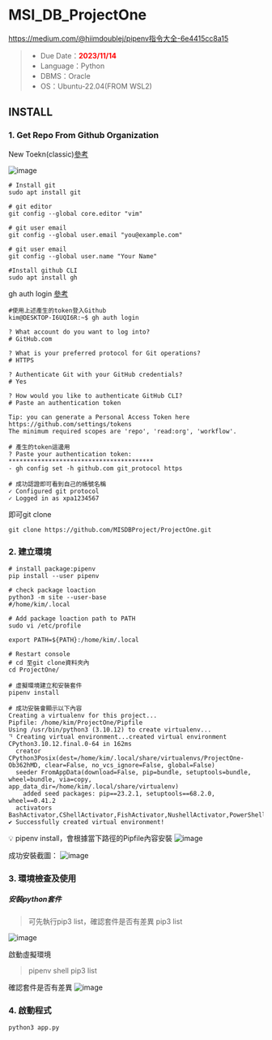 # MSI_DB_ProjectOne

https://medium.com/@hiimdoublej/pipenv指令大全-6e4415cc8a15

>- Due Date：<font color="#f00">**2023/11/14**</font>
>- Language：Python
>- DBMS：Oracle
>- OS：Ubuntu-22.04(FROM WSL2)

## INSTALL
### 1. Get Repo From Github Organization
New Toekn(classic)[參考](https://docs.github.com/en/authentication/keeping-your-account-and-data-secure/managing-your-personal-access-tokens)

![image](https://github.com/MISDBProject/ProjectOne/blob/main/readmepic/github_token.png)

```bash!=
# Install git
sudo apt install git 

# git editor
git config --global core.editor "vim"

# git user email
git config --global user.email "you@example.com"

# git user email
git config --global user.name "Your Name"

#Install github CLI  
sudo apt install gh
```

gh auth login  [參考](https://cli.github.com/manual/gh_auth_login)
```bash!=
#使用上述產生的token登入Github
kim@DESKTOP-I6UQI6R:~$ gh auth login

? What account do you want to log into? 
# GitHub.com

? What is your preferred protocol for Git operations?
# HTTPS

? Authenticate Git with your GitHub credentials?
# Yes

? How would you like to authenticate GitHub CLI?
# Paste an authentication token

Tip: you can generate a Personal Access Token here https://github.com/settings/tokens
The minimum required scopes are 'repo', 'read:org', 'workflow'.

# 產生的token這邊用
? Paste your authentication token: ****************************************
- gh config set -h github.com git_protocol https

# 成功認證即可看到自己的帳號名稱
✓ Configured git protocol
✓ Logged in as xpa1234567
```
即可git clone
```bash!=
git clone https://github.com/MISDBProject/ProjectOne.git
```

### 2. 建立環境
```bash!	
# install package:pipenv
pip install --user pipenv

# check package loaction
python3 -m site --user-base
#/home/kim/.local

# Add package loaction path to PATH
sudo vi /etc/profile

export PATH=${PATH}:/home/kim/.local

# Restart console
# cd 至git clone資料夾內
cd ProjectOne/

# 虛擬環境建立和安裝套件
pipenv install

# 成功安裝會顯示以下內容
Creating a virtualenv for this project...
Pipfile: /home/kim/ProjectOne/Pipfile
Using /usr/bin/python3 (3.10.12) to create virtualenv...
⠙ Creating virtual environment...created virtual environment CPython3.10.12.final.0-64 in 162ms
  creator CPython3Posix(dest=/home/kim/.local/share/virtualenvs/ProjectOne-Ob362hMD, clear=False, no_vcs_ignore=False, global=False)
  seeder FromAppData(download=False, pip=bundle, setuptools=bundle, wheel=bundle, via=copy, app_data_dir=/home/kim/.local/share/virtualenv)
    added seed packages: pip==23.2.1, setuptools==68.2.0, wheel==0.41.2
  activators BashActivator,CShellActivator,FishActivator,NushellActivator,PowerShellActivator,PythonActivator
✔ Successfully created virtual environment!

```

:bulb:  pipenv install，會根據當下路徑的Pipfile內容安裝
![image](https://github.com/MISDBProject/ProjectOne/blob/main/readmepic/pipfile.png)

成功安裝截圖：
![image](https://github.com/MISDBProject/ProjectOne/blob/main/readmepic/pipfileinstallsuccess.png)


### 3. 環境檢查及使用
##### 安裝python套件

> 可先執行pip3 list，確認套件是否有差異
> pip3 list
>

![image](https://github.com/MISDBProject/ProjectOne/blob/main/readmepic/piplistbefore.png)

啟動虛擬環境
>pipenv shell
>pip3 list

確認套件是否有差異
![image](https://github.com/MISDBProject/ProjectOne/blob/main/readmepic/piplistafter.png)


### 4. 啟動程式
```python=
python3 app.py
```
